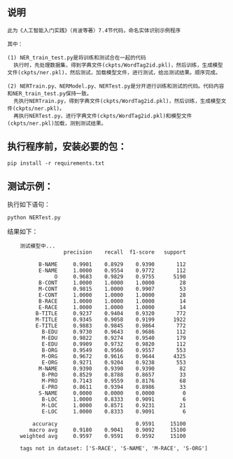 ## 说明

	此为《人工智能入门实践》（肖波等著）7.4节代码，命名实体识别示例程序
	
	其中：
	
	(1) NER_train_test.py是将训练和测试合在一起的代码
	  执行时，先处理数据集，得到字典文件(ckpts/WordTag2id.pkl)，然后训练，生成模型文件(ckpts/ner.pkl)，然后测试，加载模型文件，进行测试，给出测试结果。顺序完成。
	
	(2) NERTrain.py、NERModel.py、NERTest.py是分开进行训练和测试的代码。代码内容和NER_train_test.py保持一致。
	  先执行NERTrain.py，得到字典文件(ckpts/WordTag2id.pkl)，然后训练，生成模型文件(ckpts/ner.pkl)。
	  再执行NERTest.py，进行字典文件(ckpts/WordTag2id.pkl)和模型文件(ckpts/ner.pkl)加载，测到测试结果。
	

## 执行程序前，安装必要的包：

	pip install -r requirements.txt
 
## 测试示例：

执行如下语句：

	python NERTest.py

结果如下：

		测试模型中...
		              precision    recall  f1-score   support
		
		      B-NAME     0.9901    0.8929    0.9390       112
		      E-NAME     1.0000    0.9554    0.9772       112
		           O     0.9683    0.9829    0.9755      5190
		      B-CONT     1.0000    1.0000    1.0000        28
		      M-CONT     0.9815    1.0000    0.9907        53
		      E-CONT     1.0000    1.0000    1.0000        28
		      B-RACE     1.0000    1.0000    1.0000        14
		      E-RACE     1.0000    1.0000    1.0000        14
		     B-TITLE     0.9237    0.9404    0.9320       772
		     M-TITLE     0.9345    0.9058    0.9199      1922
		     E-TITLE     0.9883    0.9845    0.9864       772
		       B-EDU     0.9730    0.9643    0.9686       112
		       M-EDU     0.9822    0.9274    0.9540       179
		       E-EDU     0.9909    0.9732    0.9820       112
		       B-ORG     0.9549    0.9566    0.9557       553
		       M-ORG     0.9672    0.9616    0.9644      4325
		       E-ORG     0.9271    0.9204    0.9238       553
		      M-NAME     0.9390    0.9390    0.9390        82
		       B-PRO     0.8529    0.8788    0.8657        33
		       M-PRO     0.7143    0.9559    0.8176        68
		       E-PRO     0.8611    0.9394    0.8986        33
		      S-NAME     0.0000    0.0000    0.0000         0
		       B-LOC     1.0000    0.8333    0.9091         6
		       M-LOC     1.0000    0.8571    0.9231        21
		       E-LOC     1.0000    0.8333    0.9091         6
		
		    accuracy                         0.9591     15100
		   macro avg     0.9180    0.9041    0.9092     15100
		weighted avg     0.9597    0.9591    0.9592     15100
		
		tags not in dataset: ['S-RACE', 'S-NAME', 'M-RACE', 'S-ORG']
